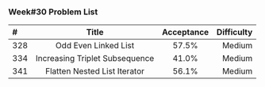 ###       Week#30 Problem List

| #  | Title  | Acceptance | Difficulty
| :------------ |:---------------:| :-----:| -----:|
| 328     | Odd Even Linked List |  57.5% | Medium  |
| 334     | Increasing Triplet Subsequence  |  41.0%   | Medium  |
| 341     | Flatten Nested List Iterator | 56.1% | Medium |
